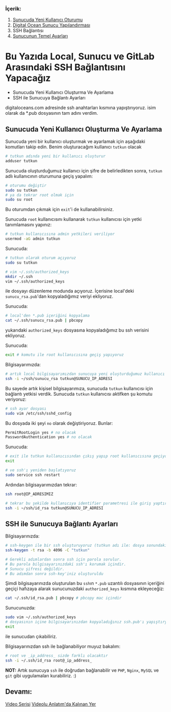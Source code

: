 ### İçerik:
1. [Sunucuda Yeni Kullanıcı Oturumu](https://gitlab.com/tutkun/reading/blob/master/digitaloceans/new-user.md)
2. [Digital Ocean Sunucu Yapılandırması](https://gitlab.com/tutkun/reading/blob/master/digitaloceans/readme.md)
3. SSH Bağlantısı
4. [Sunucunun Temel Ayarları](https://gitlab.com/tutkun/reading/blob/master/digitaloceans/sunucu-temel-ayarlari.md)


# Bu Yazıda Local, Sunucu ve GitLab Arasındaki SSH Bağlantısını Yapacağız

* Sunucuda Yeni Kullanıcı Oluşturma Ve Ayarlama
* SSH ile Sunucuya Bağlantı Ayarları

digitaloceans.com adresinde ssh anahtarları kısmına yapıştırıyoruz. isim olarak da *.pub dosyasının tam adını verdim.


## Sunucuda Yeni Kullanıcı Oluşturma Ve Ayarlama

Sunucuda yeni bir kullanıcı oluşturmak ve ayarlamak için aşağıdaki komutları takip edin. 
Benim oluşturacağım kullanıcı `tutkun` olacak

```sh
# tutkun adında yeni bir kullanıcı oluşturur
adduser tutkun
```

Sunucuda oluşturduğumuz kullanıcı için şifre de belirledikten sonra, `tutkun` adlı kullanıcının oturumuna geçiş yapalım:
```sh
# oturumu değiştir
sudo su tutkun
# ya da tekrar root olmak için
sudo su root
```

Bu oturumdan çıkmak için `exit`'i de kullanabilirsiniz. 

Sunucuda `root` kullanıcısını kullanarak `tutkun` kullanıcısı için yetki tanımlamasını yapınız:
```sh
# tutkun kullanıcısına admin yetkileri veriliyor
usermod -aG admin tutkun
```

Sunucuda:
```sh
# tutkun olarak oturum açıyoruz
sudo su tutkun

# vim ~/.ssh/authorized_keys
mkdir ~/.ssh
vim ~/.ssh/authorized_keys
```

ile dosyayı düzenleme modunda açıyoruz. İçerisine local'deki `sunucu_rsa.pub`'dan kopyaladığımız veriyi ekliyoruz.

Sunucuda:
```sh
# local'den *.pub içeriğini kopyalama
cat ~/.ssh/sunucu_rsa.pub | pbcopy
```
yukarıdaki `authorized_keys` dosyasına kopyaladığımız bu ssh verisini ekliyoruz.

Sunucuda:
```sh
exit # komutu ile root kullanıcısına geçiş yapıyoruz
```

Bilgisayarımızda:
```sh
# artık local bilgisayarımızdan sunucuya yeni oluşturduğumuz kullanıcı ile ssh bağlantısı yapalım
ssh -i ~/ssh/sunucu_rsa tutkun@SUNUCU_IP_ADRESI
```

Bu sayede artık kişisel bilgisayarımıza, sunucuda `tutkun` kullanıcısı için bağlantı yetkisi verdik.
Sunucuda `tutkun` kullanıcısı aktifken şu komutu veriyoruz:
```sh
# ssh ayar dosyası
sudo vim /etc/ssh/sshd_config
```

Bu dosyada iki şeyi `no` olarak değiştiriyoruz. Bunlar:
```sh
PermitRootLogin yes # no olacak
PasswordAuthentication yes # no olacak
```

Sunucuda:
```sh
# exit ile tutkun kullanıcısından çıkış yapıp root kullanıcısına geçiyoruz
exit

# ve ssh'ı yeniden başlatıyoruz
sudo service ssh restart
```

Ardından bilgisayarımızdan tekrar:
```sh
ssh root@IP_ADRESIMIZ
```

```sh
# tekrar bu şekilde kullanıcıya identifier parametresi ile giriş yaptırıyoruz
ssh -i ~/ssh/id_rsa tutkun@SUNUCU_IP_ADRESI
```


## SSH ile Sunucuya Bağlantı Ayarları

Bilgisayarınızda:
```sh
# ssh-keygen ile bir ssh oluşturuyoruz (tutkun adı ile: dosya sonundaki yorum sanırım)
ssh-keygen -t rsa -b 4096 -C "tutkun"

# Gerekli adımlardan sonra ssh için parola sorulur. 
# Bu parola bilgisayarınızdaki ssh'ı korumak içindir. 
# Sunucu şifresi değildir.
# Bu adımdan sonra ssh-key'iniz oluşturuldu
```

Şimdi bilgisayarınızda oluşturulan bu `ssh`ın `*.pub` uzantılı dosyasının içeriğini geçiçi hafızaya alarak sunucunuzdaki `authorized_keys` kısmına ekleyeceğiz:
```sh
cat ~/.ssh/id_rsa.pub | pbcopy # pbcopy mac içindir
```

Sunucunuzda:
```sh
sudo vim ~/.ssh/authorized_keys
# dosyasının içine bilgisayarınızdan kopyaladığınız ssh.pub'ı yapıştıryoruz
exit
```
ile sunucudan çıkabiliriz.

Bilgisayarınızdan ssh ile bağlanabiliyor muyuz bakalım:
```sh
# root ve _ip_address_ sizde farklı olacaktır
ssh -i ~/.ssh/id_rsa root@_ip_address_
```

**NOT:** Artık sunucuya `ssh` ile doğrudan bağlanabilir ve `PHP`, `Nginx`, `MySQL` ve `git` gibi uygulamaları kurabiliriz. :)


## Devamı:
[Video Serisi](https://bitfumes.com/courses/laravel/deploy-laravel-on-digital-ocean/tutorial-2)
[Videolu Anlatım'da Kalınan Yer](https://youtu.be/T7WinEDS7e4?t=535)